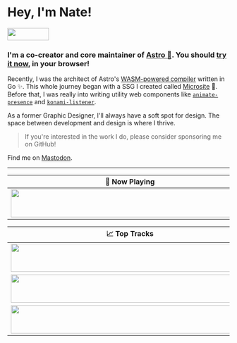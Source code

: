 # Hey, I'm Nate!

<a href="https://github.com/sponsors/natemoo-re" title="Sponsor Nate Moore"><img src="/assets/sponsor.svg?sanitize=true" width="94" height="28" aria-hidden="true"></a>

### I'm a co-creator and core maintainer of [Astro 🚀](https://github.com/snowpackjs/astro). You should [try it now](https://astro.new), in your browser!

Recently, I was the architect of Astro's [WASM-powered compiler](https://github.com/snowpackjs/astro-compiler-next) written in Go ✨. This whole journey began with a SSG I created called [Microsite](https://github.com/natemoo-re/microsite) 🤏. Before that, I was really into writing utility web components like [`animate-presence`](https://github.com/natemoo-re/animate-presence) and [`konami-listener`](https://github.com/natemoo-re/konami-listener).

As a former Graphic Designer, I'll always have a soft spot for design. The space between development and design is where I thrive.

> If you're interested in the work I do, please consider sponsoring me on GitHub!

Find me on <a rel="me" href="https://mas.to/@nmoo">Mastodon</a>.

---

| 🎵 Now Playing                                                                                                                                             |
| ---------------------------------------------------------------------------------------------------------------------------------------------------------- |
| <a href="https://now-playing-harsxv.vercel.app/now-playing?open"><img src="https://now-playing-harsxv.vercel.app/now-playing" width="540" height="64"></a> |

<table>
  <thead>
    <tr>
      <th>📈 Top Tracks</th>
    </tr>
  </thead>
  <tbody>
    <tr>
      <td><a href="https://now-playing-harsxv.vercel.app/top-tracks?i=1&open"><img src="https://now-playing-harsxv.vercel.app/top-tracks?i=1" width="540" height="64"></a></td>
    </tr>
    <tr></tr> <!-- hide gray row -->
    <tr>
      <td><a href="https://now-playing-harsxv.vercel.app/top-tracks?i=2&open"><img src="https://now-playing-harsxv.vercel.app/top-tracks?i=2" width="540" height="64"></a></td>
    </tr>
    <tr></tr> <!-- hide gray row -->
    <tr>
      <td><a href="https://now-playing-harsxv.vercel.app/top-tracks?i=3&open"><img src="https://now-playing-harsxv.vercel.app/top-tracks?i=3" width="540" height="64"></a></td>
    </tr>
  </tbody>
</table>
